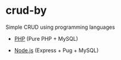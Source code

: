 # crud-by
Simple CRUD using programming languages


* [PHP](https://github.com/mohamedabbasos/crud-by/tree/master/php) (Pure PHP + MySQL)

* [Node.js](https://github.com/mohamedabbasos/crud-by/tree/master/nodejs) (Express + Pug + MySQL)
